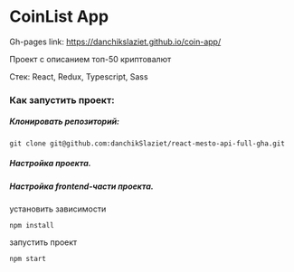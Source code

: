 # CoinList App

Gh-pages link: https://danchikslaziet.github.io/coin-app/

Проект с описанием топ-50 криптовалют

Стек: React, Redux, Typescript, Sass

### Как запустить проект:

##### Клонировать репозиторий:

```
git clone git@github.com:danchikSlaziet/react-mesto-api-full-gha.git
```

##### Настройка проекта.

##### Настройка frontend-части проекта.

установить зависимости

```
npm install
```

запустить проект

```
npm start
```
